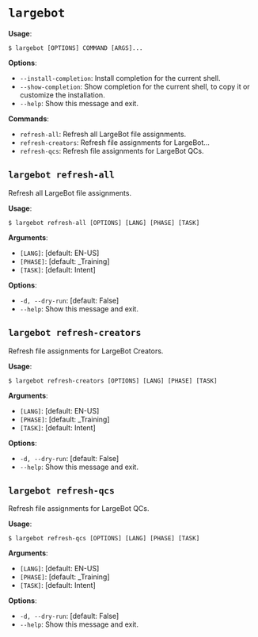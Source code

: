 # `largebot`

**Usage**:

```console
$ largebot [OPTIONS] COMMAND [ARGS]...
```

**Options**:

* `--install-completion`: Install completion for the current shell.
* `--show-completion`: Show completion for the current shell, to copy it or customize the installation.
* `--help`: Show this message and exit.

**Commands**:

* `refresh-all`: Refresh all LargeBot file assignments.
* `refresh-creators`: Refresh file assignments for LargeBot...
* `refresh-qcs`: Refresh file assignments for LargeBot QCs.

## `largebot refresh-all`

Refresh all LargeBot file assignments.

**Usage**:

```console
$ largebot refresh-all [OPTIONS] [LANG] [PHASE] [TASK]
```

**Arguments**:

* `[LANG]`: [default: EN-US]
* `[PHASE]`: [default: _Training]
* `[TASK]`: [default: Intent]

**Options**:

* `-d, --dry-run`: [default: False]
* `--help`: Show this message and exit.

## `largebot refresh-creators`

Refresh file assignments for LargeBot Creators.

**Usage**:

```console
$ largebot refresh-creators [OPTIONS] [LANG] [PHASE] [TASK]
```

**Arguments**:

* `[LANG]`: [default: EN-US]
* `[PHASE]`: [default: _Training]
* `[TASK]`: [default: Intent]

**Options**:

* `-d, --dry-run`: [default: False]
* `--help`: Show this message and exit.

## `largebot refresh-qcs`

Refresh file assignments for LargeBot QCs.

**Usage**:

```console
$ largebot refresh-qcs [OPTIONS] [LANG] [PHASE] [TASK]
```

**Arguments**:

* `[LANG]`: [default: EN-US]
* `[PHASE]`: [default: _Training]
* `[TASK]`: [default: Intent]

**Options**:

* `-d, --dry-run`: [default: False]
* `--help`: Show this message and exit.
